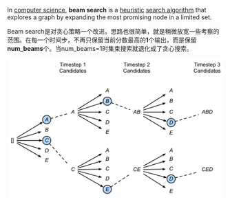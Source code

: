 In [computer science](https://en.wikipedia.org/wiki/Computer_science "Computer science"), **beam search** is a [heuristic](https://en.wikipedia.org/wiki/Heuristic_(computer_science) "Heuristic (computer science)") [search algorithm](https://en.wikipedia.org/wiki/Search_algorithm "Search algorithm") that explores a graph by expanding the most promising node in a limited set.

Beam search是对贪心策略一个改进。思路也很简单，就是稍微放宽一些考察的范围。在每一个时间步，不再只保留当前分数最高的**1**个输出，而是保留**num_beams**个。当num_beams=1时集束搜索就退化成了贪心搜索。

![500](../../../Resources/3.%20Computer%20science/Algorithm/Search%20algorithm/Beam%20search%20demonstration.png)